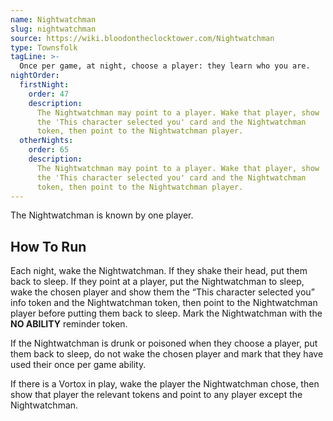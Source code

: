 ```yaml
---
name: Nightwatchman
slug: nightwatchman
source: https://wiki.bloodontheclocktower.com/Nightwatchman
type: Townsfolk
tagLine: >-
  Once per game, at night, choose a player: they learn who you are.
nightOrder:
  firstNight:
    order: 47
    description:
      The Nightwatchman may point to a player. Wake that player, show
      the 'This character selected you' card and the Nightwatchman
      token, then point to the Nightwatchman player.
  otherNights:
    order: 65
    description:
      The Nightwatchman may point to a player. Wake that player, show
      the 'This character selected you' card and the Nightwatchman
      token, then point to the Nightwatchman player.
---
```


The Nightwatchman is known by one player.

## How To Run

Each night, wake the Nightwatchman. If they shake their head, put them
back to sleep. If they point at a player, put the Nightwatchman to
sleep, wake the chosen player and show them the “This character selected
you” info token and the Nightwatchman token, then point to the
Nightwatchman player before putting them back to sleep. Mark the
Nightwatchman with the **NO ABILITY** reminder token.

If the Nightwatchman is drunk or poisoned when they choose a player, put
them back to sleep, do not wake the chosen player and mark that they
have used their once per game ability.

If there is a Vortox in play, wake the player the Nightwatchman chose,
then show that player the relevant tokens and point to any player except
the Nightwatchman.
